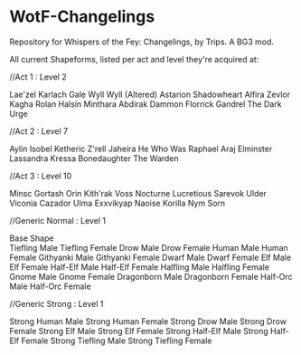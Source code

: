 # WotF-Changelings
Repository for Whispers of the Fey: Changelings, by Trips. A BG3 mod.

All current Shapeforms, listed per act and level they're acquired at:

//Act 1 : Level 2

Lae'zel
Karlach
Gale
Wyll
Wyll (Altered)
Astarion
Shadowheart
Alfira
Zevlor
Kagha
Rolan
Halsin
Minthara
Abdirak
Dammon
Florrick
Gandrel
The Dark Urge

//Act 2 : Level 7

Aylin
Isobel
Ketheric
Z'rell
Jaheira
He Who Was
Raphael
Araj
Elminster
Lassandra
Kressa Bonedaughter
The Warden

//Act 3  : Level 10

Minsc
Gortash
Orin
Kith'rak Voss
Nocturne
Lucretious
Sarevok
Ulder
Viconia
Cazador
Ulma
Exxvikyap
Naoise
Korilla
Nym
Sorn

//Generic Normal : Level 1

Base Shape	
Tiefling Male
Tiefling Female
Drow Male
Drow Female
Human Male
Human Female
Githyanki Male
Githyanki Female
Dwarf Male
Dwarf Female
Elf Male
Elf Female
Half-Elf Male
Half-Elf Female
Halfling Male
Halfling Female
Gnome Male
Gnome Female
Dragonborn Male
Dragonborn Female
Half-Orc Male
Half-Orc Female

//Generic Strong : Level 1

Strong Human Male
Strong Human Female
Strong Drow Male
Strong Drow Female
Strong Elf Male
Strong Elf Female
Strong Half-Elf Male
Strong Half-Elf Female
Strong Tiefling Male
Strong Tiefling Female
